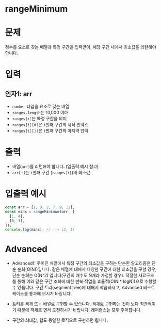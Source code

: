 # rangeMinimum
# 문제
정수를 요소로 갖는 배열과 특정 구간을 입력받아, 해당 구간 내에서 최소값을 리턴해야 합니다.

# 입력
## 인자1: arr
- `number` 타입을 요소로 갖는 배열
- `ranges.length`는 10,000 이하
- `ranges[i]`는 특정 구간을 의미
- `ranges[i][0]`은 `i`번째 구간의 시작 인덱스
- `ranges[i][1]`은 `i`번째 구간의 마지막 인덱

# 출력
- 배열(`arr`)를 리턴해야 합니다. (입출력 예시 참고)
- `arr[i]`는 `i`번째 구간 (`ranges[i]`)의 최소값

# 입출력 예시
```javascript
const arr = [1, 3, 2, 7, 9, 11];
const mins = rangeMinimum(arr, [
  [1, 4],
  [0, 3],
]);
console.log(mins); // --> [2, 1]

```

# Advanced
- Advanced1: 주어진 배열에서 특정 구간의 최소값을 구하는 단순한 알고리즘은 단순 순회(O(N))입니다. 같은 배열에 대해서 다양한 구간에 대한 최소값을 구할 경우, 단순 순회는 O(N^2) 입니다(구간의 개수도 N개라 가정할 경우). 적절한 자료구조를 통해 이와 같은 구간 조회에 대한 반복 작업을 효율적(O(N * logN))으로 수행할 수 있습니다. 구간 트리(segment tree)에 대해서 학습하시고, Advanced 테스트 케이스를 통과해 보시기 바랍니다.

- 트리를 객체 또는 배열로 구현할 수 있습니다. 객체로 구현하는 것이 보다 직관적이기 때문에 객체로 먼저 도전하시기 바랍니다. 레퍼런스는 모두 주어집니다.

- 구간의 최대값, 합도 동일한 로직으로 구현하면 됩니다.